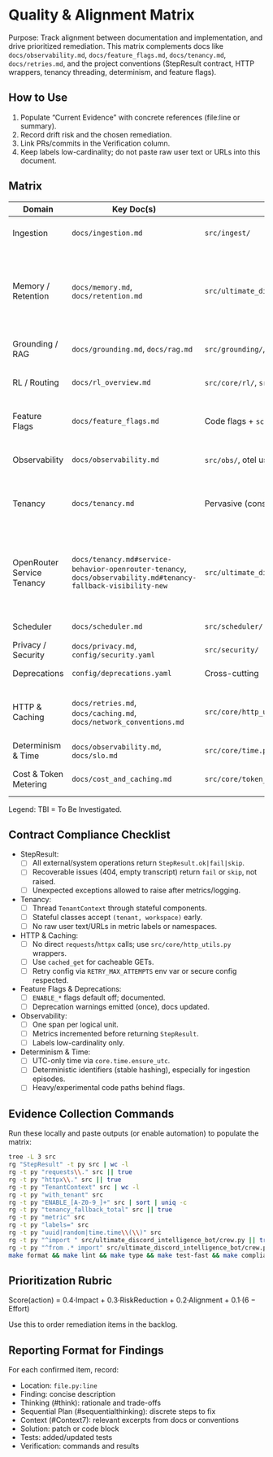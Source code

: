 # Quality & Alignment Matrix

Purpose: Track alignment between documentation and implementation, and drive prioritized remediation. This matrix complements docs like `docs/observability.md`, `docs/feature_flags.md`, `docs/tenancy.md`, `docs/retries.md`, and the project conventions (StepResult contract, HTTP wrappers, tenancy threading, determinism, and feature flags).

## How to Use

1. Populate “Current Evidence” with concrete references (file:line or summary).
1. Record drift risk and the chosen remediation.
1. Link PRs/commits in the Verification column.
1. Keep labels low-cardinality; do not paste raw user text or URLs into this document.

## Matrix

| Domain | Key Doc(s) | Expected Code Locus | Current Evidence | Drift Risk | Remediation | Verification |
|--------|------------|---------------------|------------------|-----------|-------------|--------------|
| Ingestion | `docs/ingestion.md` | `src/ingest/` | Present (`src/ingest/`) – not yet audited | TBI | Audit dispatcher + sources; verify StepResult + metrics | TBI |
| Memory / Retention | `docs/memory.md`, `docs/retention.md` | `src/ultimate_discord_intelligence_bot/services/memory_service.py` | Memory service present with tenant namespace derivation (`src/ultimate_discord_intelligence_bot/services/memory_service.py`) | Lower (mitigated) | Strict tenancy mode added: when `ENABLE_TENANCY_STRICT=1` (or `ENABLE_INGEST_STRICT=1`) a missing tenant raises; non‑strict logs a warning and defaults | Done (file: `src/ultimate_discord_intelligence_bot/services/memory_service.py`; flags: `ENABLE_TENANCY_STRICT`, `ENABLE_INGEST_STRICT`; metric: `tenancy_fallback_total`) |
| Grounding / RAG | `docs/grounding.md`, `docs/rag.md` | `src/grounding/`, `src/kg/` | Present – not yet audited | TBI | Verify vector search StepResult and deterministic IDs | TBI |
| RL / Routing | `docs/rl_overview.md` | `src/core/rl/`, `src/core/router.py`, `src/core/learning_engine.py` | Present – not yet audited | TBI | Confirm reward recording, ε-greedy, failure reward 0 | TBI |
| Feature Flags | `docs/feature_flags.md` | Code flags + `scripts/generate_feature_flags_doc.py` | `src/core/flags.py` simple env helper; retries flags read in `src/core/http_utils.py` | Medium | Re-run flag doc generator; ensure all `ENABLE_*` are documented | TBI |
| Observability | `docs/observability.md` | `src/obs/`, otel usage in core | OTEL spans in `src/core/http_utils.py`; metrics via `src/ultimate_discord_intelligence_bot/obs/` | Low | Ensure one span per logical unit; label hygiene | TBI |
| Tenancy | `docs/tenancy.md` | Pervasive (constructors, handlers) | `src/ultimate_discord_intelligence_bot/tenancy/context.py` present; services use current tenant with default fallback | Medium → Lower | Partial remediation: strict mode + fallback warning + counter; remaining: add tests and extend pattern to other services | Partially Done (see `src/ultimate_discord_intelligence_bot/services/memory_service.py`; metric: `tenancy_fallback_total`) |
| OpenRouter Service Tenancy | `docs/tenancy.md#service-behavior-openrouter-tenancy`, `docs/observability.md#tenancy-fallback-visibility-new` | `src/ultimate_discord_intelligence_bot/services/openrouter_service.py` | Tenancy helper `_ctx_or_fallback()` enforces strict mode; non‑strict increments `tenancy_fallback_total` with `component="openrouter_service"`; cache namespacing uses tenant/workspace | Low | Tests added for strict vs non‑strict behavior; function deduplicated and verified; temporary lint suppressions on `route()` complexity with a planned helper extraction refactor | Done (tests: `tests/test_openrouter_tenancy.py`; metrics: `src/ultimate_discord_intelligence_bot/obs/metrics.py`) |
| Scheduler | `docs/scheduler.md` | `src/scheduler/` | Present – not yet audited | TBI | Verify deterministic job keys & metrics | TBI |
| Privacy / Security | `docs/privacy.md`, `config/security.yaml` | `src/security/` | Present – not yet audited | Medium | Audit guards and policy enforcement | TBI |
| Deprecations | `config/deprecations.yaml` | Cross-cutting | Present – not yet audited | Medium | Ensure one-time warnings + docs sync | TBI |
| HTTP & Caching | `docs/retries.md`, `docs/caching.md`, `docs/network_conventions.md` | `src/core/http_utils.py` | Central wrappers present; auditor confirms src/ compliant. Scripts updated to use wrappers (`scripts/verify_external_api_contracts.py`, `scripts/diagnostics/api_diagnostic.py`) | Lower | Enforce via auditor in CI; prefer `cached_get` for docs fetch; avoid direct `requests/httpx` in utilities | Done (auditor run: All files comply) |
| Determinism & Time | `docs/observability.md`, `docs/slo.md` | `src/core/time.py` | Module present – not yet audited | Medium | Verify `ensure_utc` usage; stable hashing for IDs | TBI |
| Cost & Token Metering | `docs/cost_and_caching.md` | `src/core/token_meter.py` | Present – not yet audited | TBI | Confirm metering on model calls and caching policy | TBI |

Legend: TBI = To Be Investigated.

## Contract Compliance Checklist

- StepResult:
  - [ ] All external/system operations return `StepResult.ok|fail|skip`.
  - [ ] Recoverable issues (404, empty transcript) return `fail` or `skip`, not raised.
  - [ ] Unexpected exceptions allowed to raise after metrics/logging.

- Tenancy:
  - [ ] Thread `TenantContext` through stateful components.
  - [ ] Stateful classes accept `(tenant, workspace)` early.
  - [ ] No raw user text/URLs in metric labels or namespaces.

- HTTP & Caching:
  - [ ] No direct `requests`/`httpx` calls; use `src/core/http_utils.py` wrappers.
  - [ ] Use `cached_get` for cacheable GETs.
  - [ ] Retry config via `RETRY_MAX_ATTEMPTS` env var or secure config respected.

- Feature Flags & Deprecations:
  - [ ] `ENABLE_*` flags default off; documented.
  - [ ] Deprecation warnings emitted (once), docs updated.

- Observability:
  - [ ] One span per logical unit.
  - [ ] Metrics incremented before returning `StepResult`.
  - [ ] Labels low-cardinality only.

- Determinism & Time:
  - [ ] UTC-only time via `core.time.ensure_utc`.
  - [ ] Deterministic identifiers (stable hashing), especially for ingestion episodes.
  - [ ] Heavy/experimental code paths behind flags.

## Evidence Collection Commands

Run these locally and paste outputs (or enable automation) to populate the matrix:

```sh
tree -L 3 src
rg "StepResult" -t py src | wc -l
rg -t py "requests\\." src || true
rg -t py "httpx\\." src || true
rg -t py "TenantContext" src | wc -l
rg -t py "with_tenant" src
rg -t py "ENABLE_[A-Z0-9_]+" src | sort | uniq -c
rg -t py "tenancy_fallback_total" src || true
rg -t py "metric" src
rg -t py "labels=" src
rg -t py "uuid|random|time.time\\(\\)" src
rg -t py "^import " src/ultimate_discord_intelligence_bot/crew.py || true
rg -t py "^from .* import" src/ultimate_discord_intelligence_bot/crew.py || true
make format && make lint && make type && make test-fast && make compliance
```

## Prioritization Rubric

Score(action) = 0.4·Impact + 0.3·RiskReduction + 0.2·Alignment + 0.1·(6 − Effort)

Use this to order remediation items in the backlog.

## Reporting Format for Findings

For each confirmed item, record:

- Location: `file.py:line`
- Finding: concise description
- Thinking (#think): rationale and trade-offs
- Sequential Plan (#sequentialthinking): discrete steps to fix
- Context (#Context7): relevant excerpts from docs or conventions
- Solution: patch or code block
- Tests: added/updated tests
- Verification: commands and results
